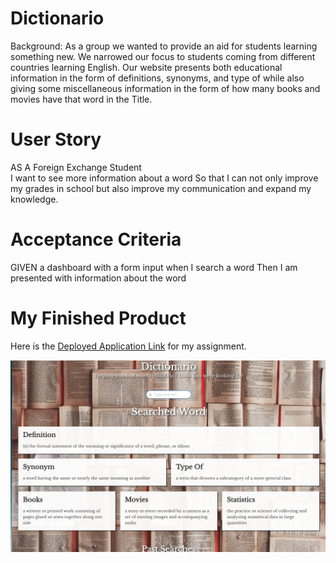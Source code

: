 # Dictionario

Background: As a group we wanted to provide an aid for students learning something new.  We narrowed our focus to students coming from different countries learning English.  Our website presents both educational information in the form of definitions, synonyms, and type of while also giving some miscellaneous information in the form of how many books and movies have that word in the Title.  

# User Story 
AS A Foreign Exchange Student  
I want to see more information about a word 
So that I can not only improve my grades in school but also improve my communication and expand my knowledge.  
 
# Acceptance Criteria 
 
GIVEN a dashboard with a form input 
when I search a word 
Then I am presented with information about the word

# My Finished Product
Here is the [Deployed Application Link](https://week-seven-crew.github.io/Dictionario/) for my assignment. 

![Alt text](/assets/images/appImage.png?raw=true "Image of Deployed Application")



